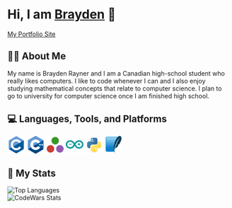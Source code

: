 <h1>Hi, I am <a href="https://bcer-dev.github.io">Brayden</a> 👋</h1>
<a href="https://bcer-dev.github.io">My Portfolio Site</a>

## 👨‍💻 About Me
My name is Brayden Rayner and I am a Canadian high-school student who really likes computers. I like to code whenever I can and I also enjoy studying mathematical concepts that relate to computer science. I plan to go to university for computer science once I am finished high school.

## 💻 Languages, Tools, and Platforms
<div>
  <img src="https://github.com/devicons/devicon/blob/master/icons/c/c-original.svg" width="40" height="40" alt="C"/>
  <img src="https://github.com/devicons/devicon/blob/master/icons/cplusplus/cplusplus-original.svg" width="40" height="40" alt="C++"/>
  <img src="https://github.com/devicons/devicon/blob/master/icons/julia/julia-original.svg" width="40" height="40" alt="Julia"/>
  <img src="https://github.com/devicons/devicon/blob/master/icons/arduino/arduino-original.svg" width="40" height="40" alt="Arduino"/>
  <img src="https://github.com/devicons/devicon/blob/master/icons/python/python-original.svg" width="40" height="40" alt="Python"/>
  <img src="https://github.com/devicons/devicon/blob/master/icons/sqlite/sqlite-original.svg" width="40" height="40" alt="SQLite"/>
</div>

## 💪 My Stats
<div>
  <img src="https://github-readme-stats.vercel.app/api/top-langs/?username=bcer-dev&langs_count=5&theme=tokyonight&layout=compact)](https://github.com/anuraghazra/github-readme-stats" alt="Top Languages"/>
  <div></div>
  <img src="https://www.codewars.com/users/brayner/badges/large" alt="CodeWars Stats" />
</div>

